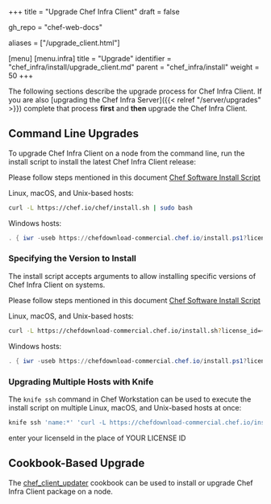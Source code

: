 +++
title = "Upgrade Chef Infra Client"
draft = false

gh_repo = "chef-web-docs"

aliases = ["/upgrade_client.html"]

[menu]
  [menu.infra]
    title = "Upgrade"
    identifier = "chef_infra/install/upgrade_client.md"
    parent = "chef_infra/install"
    weight = 50
+++

The following sections describe the upgrade process for Chef Infra Client. If you are also [upgrading the Chef Infra Server]({{< relref "/server/upgrades" >}}) complete that process **first** and **then** upgrade the Chef Infra Client.

## Command Line Upgrades

To upgrade Chef Infra Client on a node from the command line, run the install script to install the latest Chef Infra Client release:

Please follow steps mentioned in this document [Chef Software Install Script](/install_omnibus/)

Linux, macOS, and Unix-based hosts:

```bash
curl -L https://chef.io/chef/install.sh | sudo bash
```

Windows hosts:

```powershell
. { iwr -useb https://chefdownload-commercial.chef.io/install.ps1?license_id=<YOUR LICENSE ID1> } | iex; install
```

### Specifying the Version to Install

The install script accepts arguments to allow installing specific versions of Chef Infra Client on systems.

Please follow steps mentioned in this document [Chef Software Install Script](/install_omnibus/)

Linux, macOS, and Unix-based hosts:

```bash
curl -L https://chefdownload-commercial.chef.io/install.sh?license_id=<YOUR LICENSE ID> | sudo bash -s -- -v 17.9.26
```

Windows hosts:

```powershell
. { iwr -useb https://chefdownload-commercial.chef.io/install.ps1?license_id=<YOUR LICENSE ID1> } | iex; install -version 17.9.26
```

### Upgrading Multiple Hosts with Knife

The `knife ssh` command in Chef Workstation can be used to execute the install script on multiple Linux, macOS, and Unix-based hosts at once:

```bash
knife ssh 'name:*' 'curl -L https://chefdownload-commercial.chef.io/install.sh?license_id=<YOUR LICENSE ID> | sudo bash'
```

enter your licenseId in the place of YOUR LICENSE ID

## Cookbook-Based Upgrade

The [chef_client_updater](https://supermarket.chef.io/cookbooks/chef_client_updater) cookbook can be used to install or upgrade Chef Infra Client package on a node.
